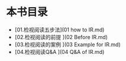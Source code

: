 # 本书目录
- [01.检视阅读五步法](01 how to IR.md)
- [02.检视阅读的前提  ](02 Before IR.md) 
- [03.检视阅读的案例  ](03 Example for IR.md)  
- [04.检视阅读Q&A      ](04 Q&A of IR.md)